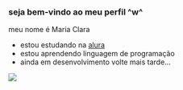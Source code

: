 ### seja bem-vindo ao meu perfil ^w^

meu nome é Maria Clara

- estou estudando na [alura](https://www.alura.com.br)
- estou aprendendo linguagem de programação
- ainda em desenvolvimento volte mais tarde...
  

![](https://media.tenor.com/hTuJmtxAV5IAAAAj/cat-in-shock-surprises.gif)
